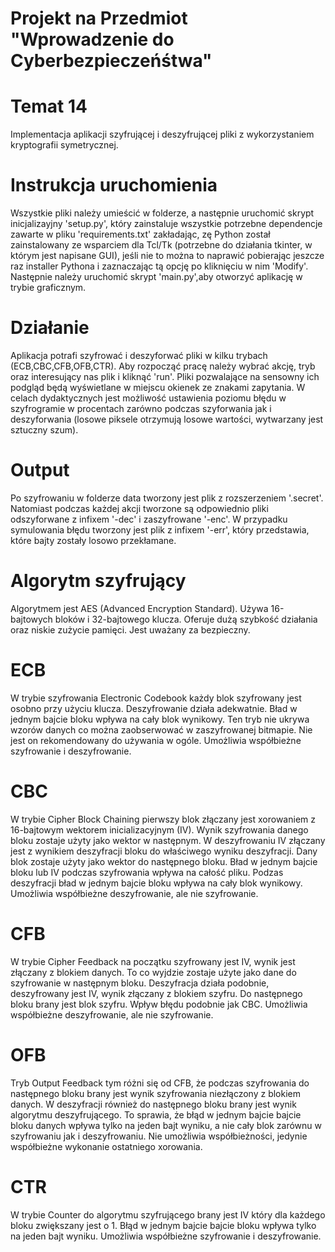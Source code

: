 # Projekt na Przedmiot "Wprowadzenie do Cyberbezpieczeńśtwa"

# Temat 14 
Implementacja aplikacji szyfrującej i deszyfrującej pliki z wykorzystaniem kryptografii symetrycznej.

# Instrukcja uruchomienia
Wszystkie pliki należy umieścić w folderze, a następnie uruchomić skrypt inicjalizayjny 'setup.py', który zainstaluje wszystkie potrzebne
dependencje zawarte w pliku 'requirements.txt' zakładając, zę Python został zainstalowany ze wsparciem dla Tcl/Tk (potrzebne do działania tkinter, w którym jest napisane GUI), jeśli nie to można to naprawić pobierając jeszcze raz installer Pythona i zaznaczając tą opcję po kliknięciu w nim 'Modify'.
Następnie należy uruchomić skrypt 'main.py',aby otworzyć aplikację w trybie graficznym.

# Działanie
Aplikacja potrafi szyfrować i deszyforwać pliki w kilku trybach (ECB,CBC,CFB,OFB,CTR).
Aby rozpocząć pracę należy wybrać akcję, tryb oraz interesujący nas plik i kliknąć 'run'. Pliki pozwalające na sensowny ich podgląd będą wyświetlane w miejscu
okienek ze znakami zapytania.
W celach dydaktycznych jest możliwość ustawienia poziomu błędu w szyfrogramie w procentach zarówno podczas szyforwania jak i deszyforwania (losowe piksele otrzymują losowe wartości, wytwarzany jest sztuczny szum).

# Output
Po szyfrowaniu w folderze data tworzony jest plik z rozszerzeniem '.secret'.
Natomiast podczas każdej akcji tworzone są odpowiednio pliki odszyforwane z infixem '-dec' i zaszyfrowane '-enc'.
W przypadku symulowania błędu tworzony jest plik z infixem '-err', który przedstawia, które bajty zostały losowo przekłamane.

# Algorytm szyfrujący
Algorytmem jest AES (Advanced Encryption Standard). Używa 16-bajtowych bloków i 32-bajtowego klucza.
Oferuje dużą szybkość działania oraz niskie zużycie pamięci. Jest uważany za bezpieczny.

# ECB
W trybie szyfrowania Electronic Codebook każdy blok szyfrowany jest osobno przy użyciu klucza. Deszyfrowanie działa adekwatnie.
Bład w jednym bajcie bloku wpływa na cały blok wynikowy.
Ten tryb nie ukrywa wzorów danych co można zaobserwować w zaszyfrowanej bitmapie. Nie jest on rekomendowany do używania w ogóle.
Umożliwia współbieżne szyfrowanie i deszyfrowanie.

# CBC 
W trybie Cipher Block Chaining pierwszy blok złączany jest xorowaniem z 16-bajtowym wektorem inicializacyjnym (IV). Wynik szyfrowania danego bloku zostaje użyty jako wektor w następnym.
W deszyfrowaniu IV złączany jest z wynikiem deszyfracji bloku do właściwego wyniku deszyfracji. Dany blok zostaje użyty jako wektor do następnego bloku.
Bład w jednym bajcie bloku lub IV podczas szyfrowania wpływa na całość pliku. Podzas deszyfracji bład w jednym bajcie bloku wpływa na cały blok wynikowy.
Umożliwia współbieżne deszyfrowanie, ale nie szyfrowanie.

# CFB
W trybie Cipher Feedback na początku szyfrowany jest IV, wynik jest złączany z blokiem danych. To co wyjdzie zostaje użyte jako dane do szyfrowanie w następnym bloku.
Deszyfracja działa podobnie, deszyfrowany jest IV, wynik złączany z blokiem szyfru. Do następnego bloku brany jest blok szyfru.
Wpływ błędu podobnie jak CBC.
Umożliwia współbieżne deszyfrowanie, ale nie szyfrowanie.

# OFB
Tryb Output Feedback tym różni się od CFB, że podczas szyfrowania do następnego bloku brany jest wynik szyfrowania niezłączony z blokiem danych. 
W deszyfracji również do następnego bloku brany jest wynik algorytmu deszyfrującego. To sprawia, że błąd w jednym bajcie bajcie bloku danych
wpływa tylko na jeden bajt wyniku, a nie cały blok zarównu w szyfrowaniu jak i deszyfrowaniu.
Nie umożliwia współbieżności, jedynie współbieżne wykonanie ostatniego xorowania.

# CTR
W trybie Counter do algorytmu szyfrującego brany jest IV który dla każdego bloku zwiększany jest o 1. Błąd w jednym bajcie bajcie bloku wpływa tylko na jeden bajt wyniku.
Umożliwia współbieżne szyfrowanie i deszyfrowanie.
